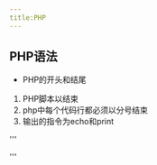 ```yaml
---
title:PHP
---
```

## PHP语法

* PHP的开头和结尾


1. PHP脚本以<?php开始，?>结束
2. php中每个代码行都必须以分号结束
3. 输出的指令为echo和print

'''
   <?php
   echo "hello world";
   ?>
'''

